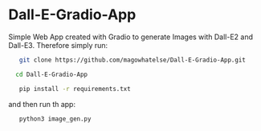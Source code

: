# Dall-E-Gradio-App

Simple Web App created with Gradio to generate Images with Dall-E2 and Dall-E3. 
Therefore simply run:
```bash
   git clone https://github.com/magowhatelse/Dall-E-Gradio-App.git
```

```bash
  cd Dall-E-Gradio-App
```

```bash
   pip install -r requirements.txt
```

and then run th app:
```bash
   python3 image_gen.py
```
